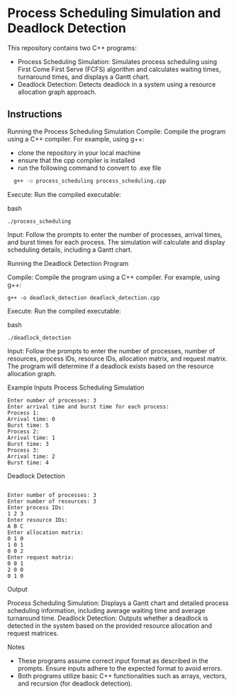 # Process Scheduling Simulation and Deadlock Detection

This repository contains two C++ programs:
- Process Scheduling Simulation: Simulates process scheduling using First Come First Serve (FCFS) algorithm and calculates waiting times, turnaround times, and displays a Gantt chart.
- Deadlock Detection: Detects deadlock in a system using a resource allocation graph approach.

## Instructions
Running the Process Scheduling Simulation
Compile: Compile the program using a C++ compiler. For example, using g++:

- clone the repository in your local machine
- ensure that the cpp compiler is installed
- run the following command to convert to .exe file

```bash
  g++ -o process_scheduling process_scheduling.cpp
```
Execute: Run the compiled executable:

bash

    ./process_scheduling

Input: Follow the prompts to enter the number of processes, arrival times, and burst times for each process. The simulation will calculate and display scheduling details, including a Gantt chart.

Running the Deadlock Detection Program

Compile: Compile the program using a C++ compiler. For example, using g++:
```
g++ -o deadlock_detection deadlock_detection.cpp
```
Execute: Run the compiled executable:

bash

    ./deadlock_detection

Input: Follow the prompts to enter the number of processes, number of resources, process IDs, resource IDs, allocation matrix, and request matrix. The program will determine if a deadlock exists based on the resource allocation graph.

Example Inputs
Process Scheduling Simulation


```
Enter number of processes: 3
Enter arrival time and burst time for each process:
Process 1:
Arrival time: 0
Burst time: 5
Process 2:
Arrival time: 1
Burst time: 3
Process 3:
Arrival time: 2
Burst time: 4
```
Deadlock Detection

```

Enter number of processes: 3
Enter number of resources: 3
Enter process IDs:
1 2 3
Enter resource IDs:
A B C
Enter allocation matrix:
0 1 0
1 0 1
0 0 2
Enter request matrix:
0 0 1
2 0 0
0 1 0
```
Output

Process Scheduling Simulation: Displays a Gantt chart and detailed process scheduling information, including average waiting time and average turnaround time.
Deadlock Detection: Outputs whether a deadlock is detected in the system based on the provided resource allocation and request matrices.

Notes

- These programs assume correct input format as described in the prompts. Ensure inputs adhere to the expected format to avoid errors.
- Both programs utilize basic C++ functionalities such as arrays, vectors, and recursion (for deadlock detection).
